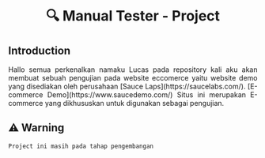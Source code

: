 <h1 align="center">🔍 Manual Tester - Project  </h1>

## Introduction
<p align="justify"> Hallo semua perkenalkan namaku Lucas pada repository kali aku akan membuat sebuah pengujian pada website eccomerce yaitu website demo yang disediakan oleh perusahaan [Sauce Laps](https://saucelabs.com/). [E-commerce Demo](https://www.saucedemo.com/) Situs ini merupakan E-commerce yang dikhususkan untuk digunakan sebagai pengujian.</p>



## ⚠️ Warning 
`Project ini masih pada tahap pengembangan`


